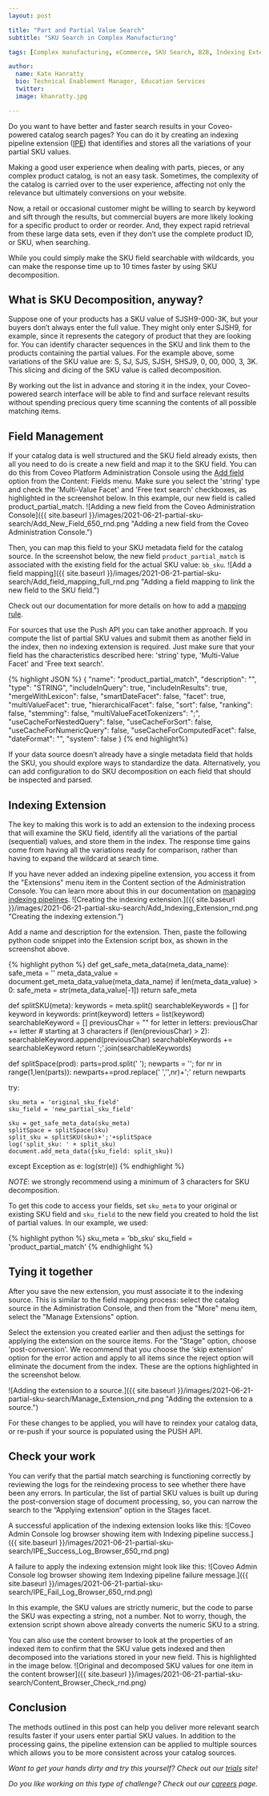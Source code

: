 ```yaml
---
layout: post

title: "Part and Partial Value Search"
subtitle: "SKU Search in Complex Manufacturing"

tags: [Complex manufacturing, eCommerce, SKU Search, B2B, Indexing Extensions]

author:
  name: Kate Hanratty
  bio: Technical Enablement Manager, Education Services
  twitter: 
  image: khanratty.jpg

---
```

Do you want to have better and faster search results in your Coveo-powered catalog search pages?  You can do it by creating an indexing pipeline extension ([IPE](https://docs.coveo.com/en/3394/index-content/use-indexing-pipeline-extensions)) that identifies and stores all the variations of your partial SKU values.  

<!-- more -->

Making a good user experience when dealing with parts, pieces, or any complex product catalog, is not an easy task. Sometimes, the complexity of the catalog is carried over to the user experience, affecting not only the relevance but ultimately conversions on your website.

Now, a retail or occasional customer might be willing to search by keyword and sift through the results, but commercial buyers are more likely looking for a specific product to order or reorder. And, they expect rapid retrieval from these large data sets, even if they don’t use the complete product ID, or SKU, when searching.

While you could simply make the SKU field searchable with wildcards, you can make the response time up to 10 times faster by using SKU decomposition.

## What is SKU Decomposition, anyway?

Suppose one of your products has a SKU value of SJSH9-000-3K, but your buyers don’t always enter the full value. They might only enter SJSH9, for example, since it represents the category of product that they are looking for.  You can identify character sequences in the SKU and link them to the products containing the partial values.  For the example above, some variations of the SKU value are: S, SJ, SJS, SJSH, SHSJ9, 0, 00, 000, 3, 3K. This slicing and dicing of the SKU value is called decomposition.

By working out the list in advance and storing it in the index, your Coveo-powered search interface will be able to find and surface relevant results without spending precious query time scanning the contents of all possible matching items.

## Field Management

If your catalog data is well structured and the SKU field already exists, then all you need to do is create a new field and map it to the SKU field. You can do this from Coveo Platform Administration Console using the [Add field](https://docs.coveo.com/en/1982/index-content/add-or-edit-a-field) option from the Content: Fields menu. Make sure you select the 'string' type and check the 'Multi-Value Facet' and 'Free text search' checkboxes, as highlighted in the screenshot below. In this example, our new field is called product_partial_match.
![Adding a new field from the Coveo Administration Console]({{ site.baseurl }}/images/2021-06-21-partial-sku-search/Add_New_Field_650_rnd.png "Adding a new field from the Coveo Administration Console.")

Then, you can map this field to your SKU metadata field for the catalog source.  In the screenshot below, the new field `product_partial_match` is associated with the existing field for the actual SKU value: `bb_sku`.
![Add a field mapping]({{ site.baseurl }}/images/2021-06-21-partial-sku-search/Add_field_mapping_full_rnd.png "Adding a field mapping to link the new field to the SKU field.")

Check out our documentation for more details on how to add a [mapping rule](https://docs.coveo.com/en/1640/index-content/manage-source-mappings#add-or-edit-a-mapping-rule).

For sources that use the Push API you can take another approach. If you compute the list of partial SKU values and submit them as another field in the index, then no indexing extension is required.  Just make sure that your field has the characteristics described here: 'string' type, 'Multi-Value Facet' and 'Free text search'.

{% highlight JSON %}
    {
      "name": "product_partial_match",
      "description": "",
      "type": "STRING",
      "includeInQuery": true,
      "includeInResults": true,
      "mergeWithLexicon": false,
      "smartDateFacet": false,
      "facet": true,
      "multiValueFacet": true,
      "hierarchicalFacet": false,
      "sort": false,
      "ranking": false,
      "stemming": false,
      "multiValueFacetTokenizers": ";",
      "useCacheForNestedQuery": false,
      "useCacheForSort": false,
      "useCacheForNumericQuery": false,
      "useCacheForComputedFacet": false,
      "dateFormat": "",
      "system": false
    }
{% end highlight%}

If your data source doesn’t already have a single metadata field that holds the SKU, you should explore ways to standardize the data. Alternatively, you can add configuration to do SKU decomposition on each field that should be inspected and parsed.

## Indexing Extension

The key to making this work is to add an extension to the indexing process that will examine the SKU field, identify all the variations of the partial (sequential) values, and store them in the index. The response time gains come from having all the variations ready for comparison, rather than having to expand the wildcard at search time.

If you have never added an indexing pipeline extension, you access it from the "Extensions" menu item in the Content section of the Administration Console. You can learn more about this in our documentation on [managing indexing pipelines](https://docs.coveo.com/en/1645/index-content/manage-indexing-pipeline-extensions#add-or-edit-indexing-pipeline-extensions).
![Creating the indexing extension.]({{ site.baseurl }}/images/2021-06-21-partial-sku-search/Add_Indexing_Extension_rnd.png "Creating the indexing extension.")

Add a name and description for the extension.  Then, paste the following python code snippet into the Extension script box, as shown in the screenshot above.

{% highlight python %}
def get_safe_meta_data(meta_data_name):
    safe_meta = ''
    meta_data_value = document.get_meta_data_value(meta_data_name)
    if len(meta_data_value) > 0:
        safe_meta = str(meta_data_value[-1])
    return safe_meta

def splitSKU(meta):
    keywords = meta.split()
    searchableKeywords = []
    for keyword in keywords:
        print(keyword)
        letters = list(keyword)
        searchableKeyword = []
        previousChar = ""
        for letter in letters:
            previousChar += letter
            # starting at 3 characters
            if (len(previousChar) > 2):
                searchableKeyword.append(previousChar)
        searchableKeywords += searchableKeyword
    return ';'.join(searchableKeywords)

def splitSpace(prod):
  parts=prod.split(' ');
  newparts = '';
  for nr in range(1,len(parts)):
     newparts+=prod.replace(' ','',nr)+';'
  return newparts

try:

    sku_meta = 'original_sku_field'
    sku_field = 'new_partial_sku_field'
 
    sku = get_safe_meta_data(sku_meta)
    splitSpace = splitSpace(sku)
    split_sku = splitSKU(sku)+';'+splitSpace
    log('split_sku: ' + split_sku)
    document.add_meta_data({sku_field: split_sku})
except Exception as e:
    log(str(e))
{% endhighlight %}

*NOTE*: we strongly recommend using a minimum of 3 characters for SKU decomposition.

To get this code to access your fields, set `sku_meta` to your original or existing SKU field and `sku_field` to the new field you created to hold the list of partial values.  In our example, we used:

{% highlight python %}
sku_meta = 'bb_sku'
sku_field = 'product_partial_match'
{% endhighlight %}

## Tying it together

After you save the new extension, you must associate it to the indexing source. This is similar to the field mapping process: select the catalog source in the Administration Console, and then from the "More" menu item, select the "Manage Extensions" option.

Select the extension you created earlier and then adjust the settings for applying the extension on the source items. For the "Stage" option, choose 'post-conversion'. We recommend that you choose the ‘skip extension’ option for the error action and apply to all items since the reject option will eliminate the document from the index. These are the options highlighted in the screenshot below.

![Adding the extension to a source.]({{ site.baseurl }}/images/2021-06-21-partial-sku-search/Manage_Extension_rnd.png "Adding the extension to a source.")

For these changes to be applied, you will have to reindex your catalog data, or re-push if your source is populated using the PUSH API.

## Check your work

You can verify that the partial match searching is functioning correctly by reviewing the logs for the reindexing process to see whether there have been any errors.  In particular, the list of partial SKU values is built up during the post-conversion stage of document processing, so, you can narrow the search to the “Applying extension” option in the Stages facet.  

A successful application of the indexing extension looks like this:
![Coveo Admin Console log browser showing item with Indexing pipeline success.]({{ site.baseurl }}/images/2021-06-21-partial-sku-search/IPE_Success_Log_Browser_650_rnd.png)

A failure to apply the indexing extension might look like this:
![Coveo Admin Console log browser showing item Indexing pipeline failure message.]({{ site.baseurl }}/images/2021-06-21-partial-sku-search/IPE_Fail_Log_Browser_650_rnd.png)

In this example, the SKU values are strictly numeric, but the code to parse the SKU was expecting a string, not a number.  Not to worry, though, the extension script shown above already converts the numeric SKU to a string.

You can also use the content browser to look at the properties of an indexed item to confirm that the SKU value gets indexed and then decomposed into the variations stored in your new field.  This is highlighted in the image below.
![Original and decomposed SKU values for one item in the content browser]({{ site.baseurl }}/images/2021-06-21-partial-sku-search/Content_Browser_Check_rnd.png)

## Conclusion

The methods outlined in this post can help you deliver more relevant search results faster if your users enter partial SKU values. In addition to the processing gains, the pipeline extension can be applied to multiple sources which allows you to be more consistent across your catalog sources.

*Want to get your hands dirty and try this yourself? Check out our [trials](https://www.coveo.com/en/get-started) site!*

*Do you like working on this type of challenge? Check out our [careers](https://www.coveo.com/en/company/careers) page.*
